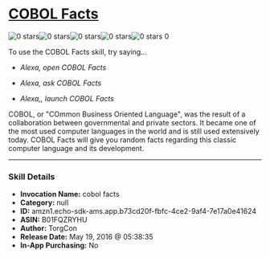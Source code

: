 # [COBOL Facts](http://alexa.amazon.com/#skills/amzn1.echo-sdk-ams.app.b73cd20f-fbfc-4ce2-9af4-7e17a0e41624)
![0 stars](../../images/ic_star_border_black_18dp_1x.png)![0 stars](../../images/ic_star_border_black_18dp_1x.png)![0 stars](../../images/ic_star_border_black_18dp_1x.png)![0 stars](../../images/ic_star_border_black_18dp_1x.png)![0 stars](../../images/ic_star_border_black_18dp_1x.png) 0

To use the COBOL Facts skill, try saying...

* *Alexa, open COBOL Facts*

* *Alexa, ask COBOL Facts*

* *Alexa,, launch COBOL Facts*

COBOL, or "COmmon Business Oriented Language", was the result of a collaboration between governmental and private sectors.  It became one of the most used computer languages in the world and is still used extensively today.  COBOL Facts will give you random facts regarding this classic computer language and its development.

***

### Skill Details

* **Invocation Name:** cobol facts
* **Category:** null
* **ID:** amzn1.echo-sdk-ams.app.b73cd20f-fbfc-4ce2-9af4-7e17a0e41624
* **ASIN:** B01FQZRYHU
* **Author:** TorgCon
* **Release Date:** May 19, 2016 @ 05:38:35
* **In-App Purchasing:** No
